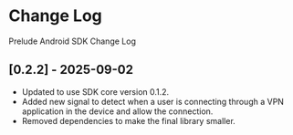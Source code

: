 # Change Log

Prelude Android SDK Change Log

## [0.2.2] - 2025-09-02

- Updated to use SDK core version 0.1.2.
- Added new signal to detect when a user is connecting through a VPN application in the device and allow the connection.
- Removed dependencies to make the final library smaller.